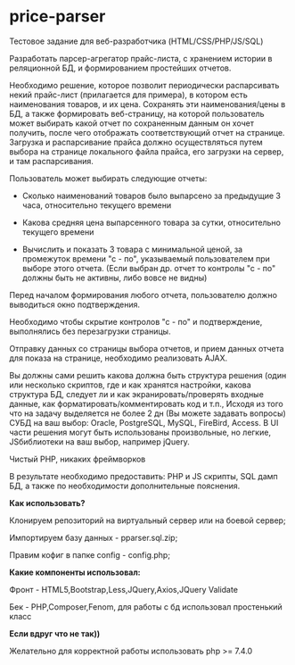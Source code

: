 # price-parser
Тестовое задание для веб-разработчика (HTML/CSS/PHP/JS/SQL)

Разработать парсер-агрегатор прайс-листа, с хранением истории в реляционной БД, и формированием простейших отчетов.

Необходимо решение, которое позволит периодически распарсивать некий прайс-лист (прилагается для примера), в котором есть наименования товаров, и их цена. Сохранять эти наименования/цены в БД, а также формировать веб-страницу, на которой пользователь может выбирать какой отчет по сохраненным данным он хочет получить, после чего отображать соответствующий отчет на странице. Загрузка и распарсивание прайса должно осуществляться путем выбора на странице локального файла прайса, его загрузки на сервер, и там распарсивания.

Пользователь может выбирать следующие отчеты:

- Сколько наименований товаров было выпарсено за предыдущие 3 часа, относительно текущего времени

- Какова средняя цена выпарсенного товара за сутки, относительно текущего времени

- Вычислить и показать 3 товара с минимальной ценой, за промежуток времени "с - по", указываемый пользователем при выборе этого отчета. (Если выбран др. отчет то контролы "с - по" должны быть не активны, либо вовсе не видны)

Перед началом формирования любого отчета, пользователю должно выводиться окно подтверждения.

Необходимо чтобы скрытие контролов "с - по" и подтверждение, выполнялись без перезагрузки страницы.

Отправку данных со страницы выбора отчетов, и прием данных отчета для показа на странице, необходимо реализовать AJAX.

Вы должны сами решить какова должна быть структура решения (один или несколько скриптов, где и как хранятся настройки, какова структура БД, следует ли и как экранировать/проверять входные данные, как форматировать/комментировать код и т.п., Исходя из того что на задачу выделяется не более 2 дн (Вы можете задавать вопросы) СУБД на ваш выбор: Oracle, PostgreSQL, MySQL, FireBird, Access. В UI части решения могут быть использованы произвольные, но легкие, JSбиблиотеки на ваш выбор, например jQuery.

Чистый PHP, никаких фреймворков

В результате необходимо предоставить: PHP и JS скрипты, SQL дамп БД, а также по необходимости дополнительные пояснения.

<strong>Как использовать?</strong>

Клонируем репозиторий на виртуальный сервер или на боевой сервер;

Импортируем базу данных - pparser.sql.zip;

Правим кофиг в папке config - config.php;

<strong>Какие компоненты использовал:</strong>

Фронт - HTML5,Bootstrap,Less,JQuery,Axios,JQuery Validate

Бек - PHP,Composer,Fenom, для работы с бд использовал простенький класс

<strong>Если вдруг что не так))</strong>

Желательно для корректной работы использовать php >= 7.4.0
